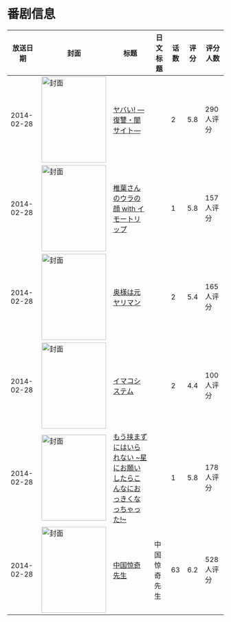 # 番剧信息

|放送日期|封面|标题|日文标题|话数|评分|评分人数|
|---|---|---|---|---|---|---|
|2014-02-28|<img src="https://bangumi.tv/img/no_icon_subject.png" alt="封面" style="width:150px;height:200px;object-fit:cover;">|[ヤバい! ―復讐・闇サイト―](https://bangumi.tv/subject/90782)||2|5.8|290人评分|
|2014-02-28|<img src="https://bangumi.tv/img/no_icon_subject.png" alt="封面" style="width:150px;height:200px;object-fit:cover;">|[椎葉さんのウラの顔 with イモートリップ](https://bangumi.tv/subject/90783)||1|5.8|157人评分|
|2014-02-28|<img src="https://bangumi.tv/img/no_icon_subject.png" alt="封面" style="width:150px;height:200px;object-fit:cover;">|[奥様は元ヤリマン](https://bangumi.tv/subject/90798)||2|5.4|165人评分|
|2014-02-28|<img src="https://bangumi.tv/img/no_icon_subject.png" alt="封面" style="width:150px;height:200px;object-fit:cover;">|[イマコシステム](https://bangumi.tv/subject/90801)||2|4.4|100人评分|
|2014-02-28|<img src="https://bangumi.tv/img/no_icon_subject.png" alt="封面" style="width:150px;height:200px;object-fit:cover;">|[もう挟まずにはいられない ~星にお願いしたらこんなにおっきくなっちゃった!~](https://bangumi.tv/subject/95646)||1|5.8|178人评分|
|2014-02-28|<img src="https://lain.bgm.tv/pic/cover/c/32/27/98367_SR0MR.jpg" alt="封面" style="width:150px;height:200px;object-fit:cover;">|[中国惊奇先生](https://bangumi.tv/subject/98367)|中国惊奇先生|63|6.2|528人评分|
